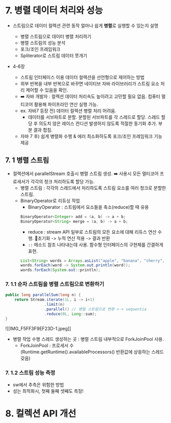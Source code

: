 # 7. 병렬 데이터 처리와 성능
* 스트림으로 데이터 컬렉션 관련 동작 얼마나 쉽게 **병렬**로 실행할 수 있는지 설명
	* 병렬 스트림으로 데이터 병렬 처리하기
	* 병렬 스트림의 성능 분석
	* 포크/조인 프레임워크
	* Spliterator로 스트림 데이터 쪼개기

* 4-6장 
	* 스트림 인터페이스 이용 데이터 컬렉션을 선언형으로 제어하는 방법 
	* 외부 반복을 내부 반복으로 바꾸면 네이티브 자바 라이브러리가 스트림 요소 처리 제어할 수 있음을 확인. 
	* ➡️ 자바 개발자 : 컬렉션 데이터 처리속도 높이려고 고민할 필요 없음. 컴퓨터 멀티코어 활용해 파이프라인 연산 실행 가능.
	* ex. 자바7 등장 전) 데이터 컬렉션 병렬 처리 어려움. 
		* 데이터를 서브파트로 분할. 분할된 서브파트를 각 스레드로 할당. 스레드 할당 후 의도치 않은 레이스 컨디션 발생하지 않도록 적절한 동기화 추가. 부분 결과 합침.
	* 자바 7 후) 쉽게 병렬화 수행 & 에러 최소화하도록 포크/조인 프레임워크 기능 제공


## 7. 1 병렬 스트림
* 컬렉션에서 parallelStream 호출시 병렬 스트림 생성. ➡️ 사용시 모든 멀티코어 프로세서가 각각의 청크 처리하도록 할당 가능.
	* 병렬 스트림 : 각각의 스레드에서 처리하도록 스트림 요소를 여러 청크로 분할한 스트림.
	* BinaryOperator로 리듀싱 작업
		* BinaryOperator : 스트림에서 요소들을 축소(reduce)할 때 유용
		```java
		BinaryOperator<Integer> add = (a, b) -> a + b;         
		BinaryOperator<String> merge = (a, b) -> a + b;
		```
		* reduce : stream API 일부로 스트림의 모든 요소에 대해 리듀스 연산 수행. 초기화 -> 누적 연산 적용 -> 결과 반환
		* `::`  메소드 참조 나타내는데 사용. 함수형 인터페이스의 구현체를 간결하게 표현.
		```java
		List<String> words = Arrays.asList("apple", "banana", "cherry", "date"); 
		words.forEach(word -> System.out.println(word));    
		words.forEach(System.out::println);
		```

### 7. 1.1 순차 스트림을 병렬 스트림으로 변환하기
```java
public long parallelSum(long n) {
	return Stream.iterate(1L, i -> i+1)
				 .limit(n)
				 .parallel() // 병렬 스트림으로 변환 <-> sequentia
				 .reduce(0L, Long::sum);
}
```
![[IMG_F5FF3F9EF23D-1.jpeg]]
* 병렬 작업 수행 스레드 생성하는 곳 : 병렬 스트림 내부적으로 ForkJoinPool 사용.
	* ForkJoinPool : 프로세서 수(Runtime.getRuntime().availableProcessors() 반환값에 상응하는 스레드 갖음)

### 7. 1.2 스트림 성능 측정
* sw에서 추측은 위험한 방법
* 성는 최적화시, 첫째 둘째 셋째도 측정!




# 8. 컬렉션 API 개선